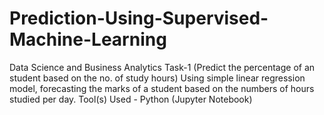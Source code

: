 # Prediction-Using-Supervised-Machine-Learning
Data Science and Business Analytics Task-1 (Predict the percentage of an student based on the no. of study hours)
Using simple linear regression model, forecasting the marks of a student based on the numbers of hours studied per day.
Tool(s) Used - Python (Jupyter Notebook)
